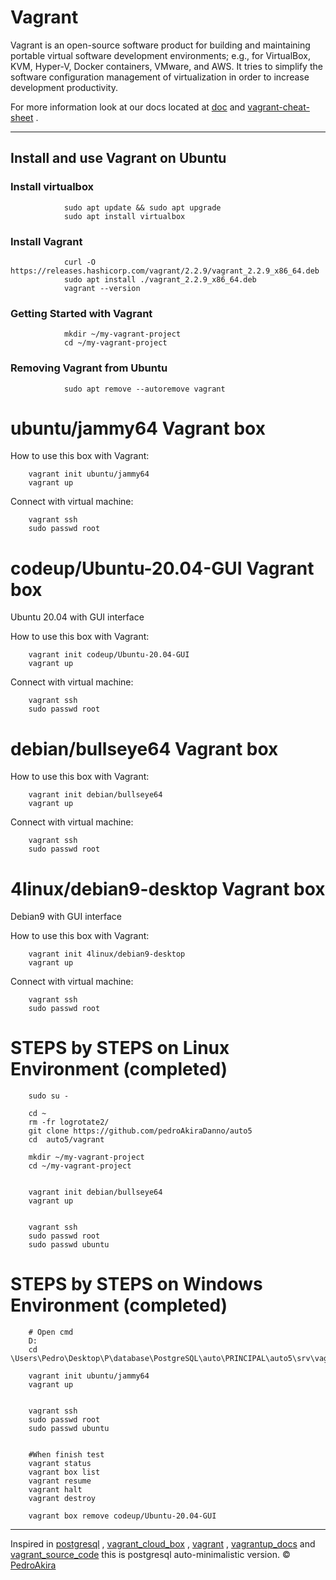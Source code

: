 # Vagrant


Vagrant is an open-source software product for building and maintaining portable virtual software development environments; e.g., for VirtualBox, KVM, Hyper-V, Docker containers, VMware, and AWS. It tries to simplify the software configuration management of virtualization in order to increase development productivity. 


For more information look at our
docs located at [doc](https://github.com/pedroAkiraDanno/auto5/blob/feature/vagrant2/vagrant/doc.md) and [vagrant-cheat-sheet](https://gist.github.com/wpscholar/a49594e2e2b918f4d0c4) .



---



## Install and use Vagrant on Ubuntu



### Install virtualbox 
                sudo apt update && sudo apt upgrade
                sudo apt install virtualbox



### Install Vagrant
                curl -O https://releases.hashicorp.com/vagrant/2.2.9/vagrant_2.2.9_x86_64.deb
                sudo apt install ./vagrant_2.2.9_x86_64.deb
                vagrant --version




### Getting Started with Vagrant
                mkdir ~/my-vagrant-project
                cd ~/my-vagrant-project




### Removing Vagrant from Ubuntu 
                sudo apt remove --autoremove vagrant








# ubuntu/jammy64 Vagrant box
How to use this box with Vagrant:

        vagrant init ubuntu/jammy64
        vagrant up



Connect with virtual machine:

        vagrant ssh 
        sudo passwd root









# codeup/Ubuntu-20.04-GUI  Vagrant box

Ubuntu 20.04 with GUI interface 

How to use this box with Vagrant:

        vagrant init codeup/Ubuntu-20.04-GUI
        vagrant up



Connect with virtual machine:

        vagrant ssh 
        sudo passwd root










# debian/bullseye64 Vagrant box

How to use this box with Vagrant:

        vagrant init debian/bullseye64
        vagrant up




Connect with virtual machine:

        vagrant ssh 
        sudo passwd root





# 4linux/debian9-desktop Vagrant box

Debian9 with GUI interface 

How to use this box with Vagrant:

        vagrant init 4linux/debian9-desktop
        vagrant up




Connect with virtual machine:

        vagrant ssh 
        sudo passwd root








# STEPS by STEPS on Linux Environment (completed)

        sudo su - 

        cd ~
        rm -fr logrotate2/
        git clone https://github.com/pedroAkiraDanno/auto5
        cd  auto5/vagrant

        mkdir ~/my-vagrant-project
        cd ~/my-vagrant-project


        vagrant init debian/bullseye64
        vagrant up


        vagrant ssh 
        sudo passwd root
        sudo passwd ubuntu 







# STEPS by STEPS on Windows Environment (completed)

        # Open cmd 
        D:
        cd \Users\Pedro\Desktop\P\database\PostgreSQL\auto\PRINCIPAL\auto5\srv\vagrant\v

        vagrant init ubuntu/jammy64
        vagrant up


        vagrant ssh 
        sudo passwd root
        sudo passwd ubuntu 


        #When finish test 
        vagrant status
        vagrant box list
        vagrant resume                        
        vagrant halt
        vagrant destroy

        vagrant box remove codeup/Ubuntu-20.04-GUI






---
Inspired in [postgresql](https://www.postgresql.org/) , [vagrant_cloud_box](https://app.vagrantup.com/)  , [vagrant](https://www.vagrantup.com/) , 
 [vagrantup_docs](https://www.vagrantup.com/docs) and   [vagrant_source_code](https://github.com/hashicorp/vagrant) this is postgresql auto-minimalistic version.
©  [PedroAkira](https://www.instagram.com/pedro.akira.3)


